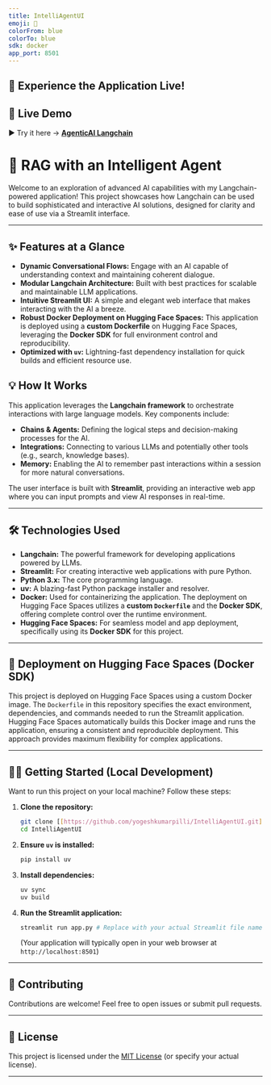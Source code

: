 ```yaml
---
title: IntelliAgentUI
emoji: 🧠
colorFrom: blue
colorTo: blue
sdk: docker
app_port: 8501
---
```

## 🚀 Experience the Application Live!
## 🔗 Live Demo

▶️ Try it here → [**AgenticAI Langchain**](https://huggingface.co/spaces/yogeshkumarpilli/AgenticAI_Langchain)

# 🌌 RAG with an Intelligent Agent

Welcome to an exploration of advanced AI capabilities with my Langchain-powered application! This project showcases how Langchain can be used to build sophisticated and interactive AI solutions, designed for clarity and ease of use via a Streamlit interface.

---

## ✨ Features at a Glance

* **Dynamic Conversational Flows:** Engage with an AI capable of understanding context and maintaining coherent dialogue.
* **Modular Langchain Architecture:** Built with best practices for scalable and maintainable LLM applications.
* **Intuitive Streamlit UI:** A simple and elegant web interface that makes interacting with the AI a breeze.
* **Robust Docker Deployment on Hugging Face Spaces:** This application is deployed using a **custom Dockerfile** on Hugging Face Spaces, leveraging the **Docker SDK** for full environment control and reproducibility.
* **Optimized with `uv`:** Lightning-fast dependency installation for quick builds and efficient resource use.



## 💡 How It Works

This application leverages the **Langchain framework** to orchestrate interactions with large language models. Key components include:

* **Chains & Agents:** Defining the logical steps and decision-making processes for the AI.
* **Integrations:** Connecting to various LLMs and potentially other tools (e.g., search, knowledge bases).
* **Memory:** Enabling the AI to remember past interactions within a session for more natural conversations.

The user interface is built with **Streamlit**, providing an interactive web app where you can input prompts and view AI responses in real-time.

---

## 🛠️ Technologies Used

* **Langchain:** The powerful framework for developing applications powered by LLMs.
* **Streamlit:** For creating interactive web applications with pure Python.
* **Python 3.x:** The core programming language.
* **uv:** A blazing-fast Python package installer and resolver.
* **Docker:** Used for containerizing the application. The deployment on Hugging Face Spaces utilizes a **custom `Dockerfile`** and the **Docker SDK**, offering complete control over the runtime environment.
* **Hugging Face Spaces:** For seamless model and app deployment, specifically using its **Docker SDK** for this project.

---

## 🚀 Deployment on Hugging Face Spaces (Docker SDK)

This project is deployed on Hugging Face Spaces using a custom Docker image. The `Dockerfile` in this repository specifies the exact environment, dependencies, and commands needed to run the Streamlit application. Hugging Face Spaces automatically builds this Docker image and runs the application, ensuring a consistent and reproducible deployment. This approach provides maximum flexibility for complex applications.

---

## 👨‍💻 Getting Started (Local Development)

Want to run this project on your local machine? Follow these steps:

1.  **Clone the repository:**
    ```bash
    git clone [[https://github.com/yogeshkumarpilli/IntelliAgentUI.git](https://github.com/yogeshkumarpilli/IntelliAgentUI.git)]
    cd IntelliAgentUI
    ```
2.  **Ensure `uv` is installed:**
    ```bash
    pip install uv
    ```
3.  **Install dependencies:**
    ```bash
    uv sync
    uv build
    ```
4.  **Run the Streamlit application:**
    ```bash
    streamlit run app.py # Replace with your actual Streamlit file name
    ```
    (Your application will typically open in your web browser at `http://localhost:8501`)

---

## 🤝 Contributing

Contributions are welcome! Feel free to open issues or submit pull requests.

---

## 📄 License

This project is licensed under the [MIT License](https://github.com/yogeshkumarpilli/IntelliAgentUI/blob/main/LICENSE) (or specify your actual license).

---
